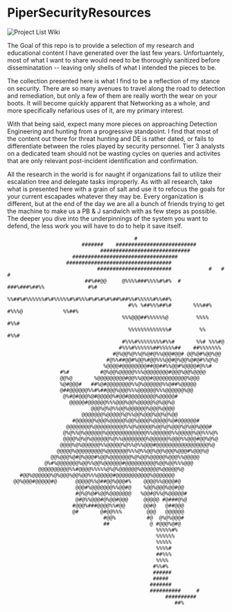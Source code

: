 # PiperSecurityResources

![Project List Wiki](https://github.com/greypiper/PiperSecurityResources/wiki/Projects-List)                                                                                 

The Goal of this repo is to provide a selection of my research and educational content I have generated over the last few years. Unfortuantely, most of what I want to share would need to be thoroughly sanitized before disseminatation -- leaving only shells of what I intended the pieces to be. 

The collection presented here is what I find to be a reflection of my stance on security. There are so many avenues to travel along the road to detection and remediation, but only a few of them are really worth the wear on your boots. It will become quickly apparent that Networking as a whole, and more specifically nefarious uses of it, are my primary interest. 

With that being said, expect many more pieces on approaching Detection Engineering and hunting from a progressive standpoint. I find that most of the content out there for threat hunting and DE is rather dated, or fails to differentiate between the roles played by security personnel. Tier 3 analysts on a dedicated team should not be wasting cycles on queries and activites that are only relevant post-incident identification and confirmation. 

All the research in the world is for naught if organizations fail to utilize their escalation tree and delegate tasks improperly. As with all research, take what is presented here with a grain of salt and use it to refocus the goals for your current escapades whatever they may be. Every organization is different, but at the end of the day we are all a bunch of friends trying to get the machine to make us a PB & J sandwich with as few steps as possible. The deeper you dive into the underpinnings of the system you want to defend, the less work you will have to do to help it save itself.







                                                                                                    
                                                                                                    
                                             #                                                      
                            #######    ##########################                                   
                                  #############################                                     
                         ##################################                                         
                       ##################################                                           
                                 ########################            #   #   #                      
                             ##%##@@     @%%%%###%%%%#%#%  #      ###%###%##%%              #%#     
                                           %%##%#%%%%%%#%#%%%%%#%#%%%#%#%#%#%##%##%%#%%%%%#%%##%    
                                           #%% %##%%%##%#       %%%##%  #%%%@             %%##%     
                                         %%%@@@##%%%%%%@         %%%%   #%%#                        
                                           %%%%%%%%%%%%%#         %%   #%%#                         
                                         #%%%#%%%%%%%%#%%#       %%# %%%#@                          
                                        #%%%#%%%%%%##%%%%%##    ##%%%%%%%                           
                                      #@%@@%@%%@%@#@%%@@@#@@# @@%@#%@@%@@                           
                                    #@%%##@@#%@@%#@@%%%@@#@%@@%@#@#%%@%@                            
                                   %@@@@#@@@@@@@@##@@##%%@@#%@@@@#@%%#                              
                     #%#          #@%@@%@@@@@%%%@@@@@@@@#@@@%@@%@@@@                                
                     @@%@       %@@@@@@@@@#@@%%@@@#@@@@@@@@@@@%@@@                                  
                     %@#@@@#   ##%@#@@@@@@@@%%@%@@@@@@%%@##%@@@@@                                   
                     @##@@@@@@%%#%##@@@%@@@%%%@@@@@@%%%@@@@@@%@@                                    
                      @%#@#@@@%@#@@@@@%#@@#@@@@@@@@@%@@@@@#                                         
                        @@@@@#@@@@@@%%%@@@%@@%@@@@@%@%@@%@                                          
                               @@@%@%@%%@@%@@@@@@%@@@%@@@@                                          
                            @@@@@@@%@@@@@%@%%@@%@@@%@@%@%@@                                         
                         #@@@@@@%@@@%@@@@@%@@%@@@@%@@@@@%@#@@@@@@#                                  
                       @@@@@@@@%@@@@@@@@@@%%@%@@@@@%@@%@%@@@%@%@@%@@@#                              
                      @%@%%@%@@@@@@%@@@@@@@@@@@@@%%@@@@@@%%@@@@@%@@%%%@%                            
                      @@@@%@%@%@@@@@@%@%%@@@@@@@@%@@@@@@%@@@%%@@@#@@%@%@                            
                     @@@@%@%@@@@@@%%@@@@@%@%%@%%@@@#@@@@@@@@@@@@@@@@@%@                             
                    @@@@@%@@@@@@@@@%@@@@@@@%%%@%%@@%@@%@@@%@@@#%@@@%@                               
                  @@%@@@%@#@%@@@#%@@%@@@@@@@%@%@@%@@@@@%@@@%%@@@@@                                  
                @%#%@@@@@@@%@@%%@@%@@@@@@#@@@@@@@@@@%@@%@@%%%@@@                                    
              @@@@@@@@@@%%#@@@@%%%%%@%@%@@@@@@%@@@@@@%@@@@@%@                                       
        #@@%@@@@@@%@%@@@%@@%@@%%%@@@@@#@@@@@@@@@@@%@@@@@@@                                          
      @@%@@@#@@@@@#@      @@@@@%%@##@@%@@@#%    @@@@%%@@@@#@                                        
                          @@@#%@@@@@@@%%@@#@    %@@%@@@%@@#@@                                       
                          #@%@%@#%@@%@@@@@@@   %@@#@%%@%@@@@@#                                      
                          @#@%%@@@#@%@@#@@@     @@@@@ #@###@%@                                      
                         #@@@%###@@@@%%#@@      @@#@   @##@@@                                       
                         @#       @#@@%%%        @@@   @@@@@@                                       
                                   #@@%          #@  @%@%@@@#                                       
                                   ##             @ #@@@%@#@                                        
                                                    %%%%%#%                                         
                                                    %%%%%%                                          
                                                    %%%%%                                           
                                                    %%%%#                                           
                                                    ##%%%                                           
                                                    %%%%                                            
                                                   #%%#%                                            
                                                   ######                                           
                                                   #####                                            
                                                  #######                                           
                                                  ##########     #                                  
                                                       ##########                                   
                                                          ##%                                       
                                                                                                    
                                                                                                    
                                                                                                    

